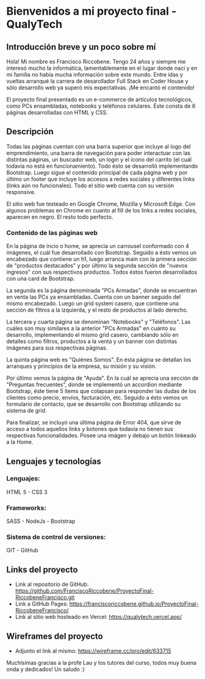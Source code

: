 # **Bienvenidos a mi proyecto final - QualyTech**

## Introducción breve y un poco sobre mí

Hola! Mi nombre es Francisco Riccobene. Tengo 24 años y siempre me interesó mucho la informática, lamentablemente en el lugar donde nací y en mi familia no había mucha información sobre este mundo. Entre idas y vueltas arranqué
la carrera de desarollador Full Stack en Coder House y sólo desarrollo web ya superó mis expectativas. ¡Me encantó el contenido!

El proyecto final presentado es un e-commerce de artículos tecnológicos, como PCs ensambladas, notebooks y teléfonos celulares. Éste consta de 6 páginas desarrolladas con HTML y CSS.

## Descripción

Todas las páginas cuentan con una barra superior que incluye al logo del emprendimiento, una barra de navegación para poder interactuar con las distintas páginas, un buscador web, un login y el ícono del carrito (el cuál 
todavía no está en funcionamiento). Todo ésto se desarrolló implementando Bootstrap. Luego sigue el contenido principal de cada página web y por último un footer que incluye los accesos a redes sociales y diferentes links
(links aún no funcionales). Todo el sitio web cuenta con su versión responsive.

El sitio web fue testeado en Google Chrome, Mozilla y Microsoft Edge. Con algunos problemas en Chrome en cuanto al fill de los links a redes sociales, aparecen en negro. El resto todo perfecto.

### Contenido de las páginas web

En la página de incio o home, se aprecia un carrousel conformado con 4 imágenes, el cuál fue desarrollado con Bootstrap. Seguido a ésto vemos un encabezado que contiene un h1, luego arranca main con la primera sección de 
"productos destacados" y por último la segunda sección de "nuevos ingresos" con sus respectivos productos. Todos éstos fueron desarrollados con una card de Bootstrap.

La segunda es la página denominada "PCs Armadas", donde se encuentran en venta las PCs ya ensambladas. Cuenta con un banner seguido del mismo encabezado. Luego un grid system casero, que contiene una sección
de filtros a la izquierda, y el resto de productos al lado derecho.

La tercera y cuarta página se denominan "Notebooks" y "Teléfonos". Las cuáles son muy similares a la anterior "PCs Armadas" en cuánto su desarrollo, implementando el mismo grid casero, cambiando sólo en detalles como filtros,
productos a la venta y un banner con distintas imágenes para sus respectivas páginas.

La quinta página web es "Quiénes Somos". En ésta página se detallan los arranques y principios de la empresa, su misión y su visión.

Por último vemos la página de "Ayuda". En la cuál se aprecia una sección de "Preguntas frecuentes", donde se implementó un accordion mediante Bootstrap, éste tiene 5 items que colapsan para responder las dudas de los clientes
como precio, envíos, facturación, etc. Seguido a ésto vemos un formulario de contacto, que se desarrollo con Bootstrap utilizando su sistema de grid.

Para finalizar, se incluyó una última página de Error 404, que sirve de acceso a todos aquellos links y botones que todavía no tienen sus respectivas funcionalidades. Posee una imágen y debajo un botón linkeado a la Home.

## Lenguajes y tecnologías

### Lenguajes:

HTML 5 - CSS 3

### Frameworks:

SASS - NodeJs - Bootstrap

### Sistema de control de versiones:

GIT - GitHub

## Links del proyecto

* Link al repositorio de GitHub: https://github.com/FranciscoRiccobene/ProyectoFinal-RiccobeneFrancisco.git
* Link a GitHub Pages: https://franciscoriccobene.github.io/ProyectoFinal-RiccobeneFrancisco/
* Link al sitio web hosteado en Vercel: https://qualytech.vercel.app/

## Wireframes del proyecto

* Adjunto el link al mismo: https://wireframe.cc/pro/edit/633715

Muchísimas gracias a la profe Lau y los tutores del curso, todos muy buena onda y dedicados! Un saludo :)
